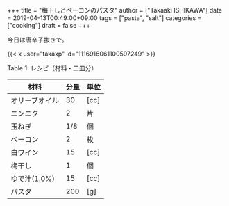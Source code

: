 +++
title = "梅干しとベーコンのパスタ"
author = ["Takaaki ISHIKAWA"]
date = 2019-04-13T00:49:00+09:00
tags = ["pasta", "salt"]
categories = ["cooking"]
draft = false
+++

今日は唐辛子抜きで。  

{{< x user="takaxp" id="1116916061100597249" >}}  

<div class="table-caption">
  <span class="table-number">Table 1</span>:
  レシピ（材料・二皿分）
</div>

| 材料      | 分量 | 単位 |
|---------|----|----|
| オリーブオイル | 30  | [cc] |
| ニンニク  | 2   | 片   |
| 玉ねぎ    | 1/8 | 個   |
| ベーコン  | 2   | 枚   |
| 白ワイン  | 15  | [cc] |
| 梅干し    | 1   | 個   |
| ゆで汁(1.0%) | 15  | [cc] |
| パスタ    | 200 | [g]  |
